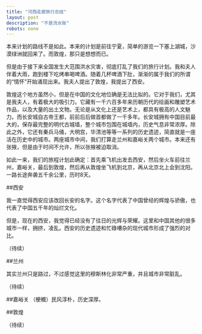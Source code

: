 ```yaml
---
title: "河西走廊旅行总结"
layout: post
description: "不是流水账"
robots: none
---
```


本来计划的路线不是如此。本来的计划是前往宁夏，简单的游览一下塞上湖城，沙漠绿洲就回来了。而敦煌，那只是想想而已。

但是由于接下来全国发生大范围洪水灾害，彻底打乱了我们的旅行计划。我和夫人伴着大雨，跑到楼下吃烤串喝啤酒。随着几杯啤酒下肚，渐渐的属于我们的所谓的“情怀”开始涌现出来。我夫人提出了敦煌，我提出了西安。

敦煌这个地方虽然小，但是在中国的文化地位确是无法比拟的。它对于我们，尤其是我夫人，有着极大的吸引力。它藏有一千六百多年来历朝历代的绘画和雕塑艺术作品，以及大量的出土文物。无论是从文化上还是艺术上，都具有极高的人文魅力。而长安城自古帝王都，前前后后做首都做了一千多年。长安城拥有中国目前最大的，保存最完整的明代古城墙，整个城市包围在城墙内，历史气息非常浓厚。除此之外，它还有秦兵马俑，大明宫，华清池等等一系列的历史遗迹，简直就是一座活在历史中的城市。两座城市中间，我们打算走兰州和嘉峪关两个城市。本来还有张掖，但是由于时间不允许，所以张掖被迫取消。

如此一来，我们的旅程计划此确定：首先乘飞机出发去西安，然后坐火车前往兰州，嘉峪关，最后到敦煌，然后再从敦煌坐飞机到北京，再从北京北上会到沈阳。一路长途奔袭五千余公里，历时8天。

##西安

我一直觉得西安应该改回长安的名字。这个名字代表了中国曾经的辉煌与骄傲，也代表了中国五千年的灿烂文化。

但是，现在的西安，我觉得已经没有了往日的光辉与荣耀。这里和中国其他的很多城市一样，拥挤，凌乱。西安的历史遗迹和忙碌嘈杂的现代城市形成了强烈的对比。

（待续）

##兰州

其实兰州只是路过，不过感觉这里的穆斯林化非常严重，并且城市非常脏乱。

（待续）

##嘉峪关
（梗概）民风淳朴，历史深厚。

##敦煌

（待续）
